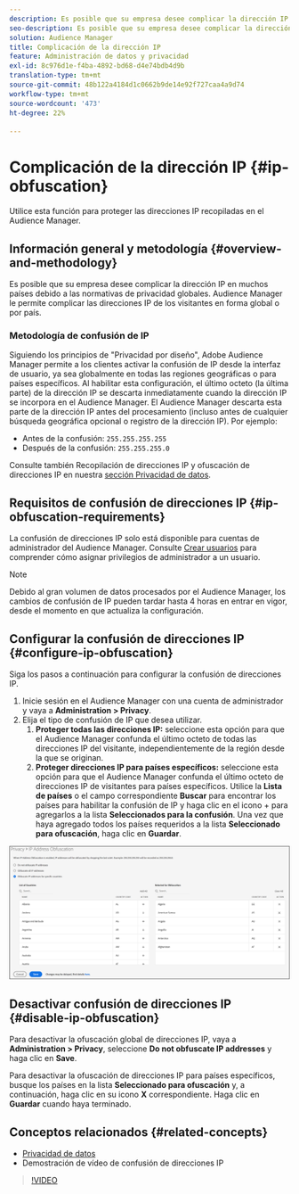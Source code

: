 ```yaml
---
description: Es posible que su empresa desee complicar la dirección IP en muchos países debido a las normativas de privacidad globales. Audience Manager le permite complicar las direcciones IP de los visitantes en forma global o por país.
seo-description: Es posible que su empresa desee complicar la dirección IP en muchos países debido a las normativas de privacidad globales. Audience Manager le permite complicar las direcciones IP de los visitantes en forma global o por país.
solution: Audience Manager
title: Complicación de la dirección IP
feature: Administración de datos y privacidad
exl-id: 8c976d1e-f4ba-4892-bd68-d4e74bdb4d9b
translation-type: tm+mt
source-git-commit: 48b122a4184d1c0662b9de14e92f727caa4a9d74
workflow-type: tm+mt
source-wordcount: '473'
ht-degree: 22%

---
```


# Complicación de la dirección IP {#ip-obfuscation}

Utilice esta función para proteger las direcciones IP recopiladas en el Audience Manager.

## Información general y metodología {#overview-and-methodology}

Es posible que su empresa desee complicar la dirección IP en muchos países debido a las normativas de privacidad globales. Audience Manager le permite complicar las direcciones IP de los visitantes en forma global o por país.

### Metodología de confusión de IP

Siguiendo los principios de &quot;Privacidad por diseño&quot;, Adobe Audience Manager permite a los clientes activar la confusión de IP desde la interfaz de usuario, ya sea globalmente en todas las regiones geográficas o para países específicos. Al habilitar esta configuración, el último octeto (la última parte) de la dirección IP se descarta inmediatamente cuando la dirección IP se incorpora en el Audience Manager. El Audience Manager descarta esta parte de la dirección IP antes del procesamiento (incluso antes de cualquier búsqueda geográfica opcional o registro de la dirección IP). Por ejemplo:

* Antes de la confusión: `255.255.255.255`
* Después de la confusión: `255.255.255.0`

Consulte también Recopilación de direcciones IP y ofuscación de direcciones IP en nuestra [sección Privacidad de datos](/help/using/overview/data-security-and-privacy/data-privacy.md).

## Requisitos de confusión de direcciones IP {#ip-obfuscation-requirements}

La confusión de direcciones IP solo está disponible para cuentas de administrador del Audience Manager. Consulte [Crear usuarios](/help/using/features/administration/administration-overview.md#create-users) para comprender cómo asignar privilegios de administrador a un usuario.

>[!NOTE]
>
> Debido al gran volumen de datos procesados por el Audience Manager, los cambios de confusión de IP pueden tardar hasta 4 horas en entrar en vigor, desde el momento en que actualiza la configuración.

## Configurar la confusión de direcciones IP {#configure-ip-obfuscation}

Siga los pasos a continuación para configurar la confusión de direcciones IP.

1. Inicie sesión en el Audience Manager con una cuenta de administrador y vaya a **Administration > Privacy**.
2. Elija el tipo de confusión de IP que desea utilizar.
   1. **Proteger todas las direcciones IP:** seleccione esta opción para que el Audience Manager confunda el último octeto de todas las direcciones IP del visitante, independientemente de la región desde la que se originan.
   2. **Proteger direcciones IP para países específicos:** seleccione esta opción para que el Audience Manager confunda el último octeto de direcciones IP de visitantes para países específicos. Utilice la **Lista de países** o el campo correspondiente **Buscar** para encontrar los países para habilitar la confusión de IP y haga clic en el icono + para agregarlos a la lista **Seleccionados para la confusión**. Una vez que haya agregado todos los países requeridos a la lista **Seleccionado para ofuscación**, haga clic en **Guardar**.

![](assets/ip-obfuscation.png)

## Desactivar confusión de direcciones IP {#disable-ip-obfuscation}

Para desactivar la ofuscación global de direcciones IP, vaya a **Administration > Privacy**, seleccione **Do not obfuscate IP addresses** y haga clic en **Save**.

Para desactivar la ofuscación de direcciones IP para países específicos, busque los países en la lista **Seleccionado para ofuscación** y, a continuación, haga clic en su icono **X** correspondiente. Haga clic en **Guardar** cuando haya terminado.

## Conceptos relacionados {#related-concepts}

* [Privacidad de datos](/help/using/overview/data-security-and-privacy/data-privacy.md)
* Demostración de vídeo de confusión de direcciones IP
>[!VIDEO](https://video.tv.adobe.com/v/27218/)
